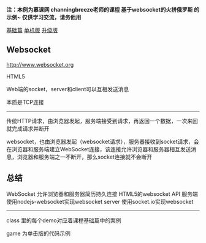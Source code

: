 **注：本例为慕课网 channingbreeze老师的课程 基于websocket的火拼俄罗斯 的示例~ 仅供学习交流，请务他用**

[基础篇](http://www.imooc.com/learn/861)
[单机版](http://www.imooc.com/learn/882)
[升级版](http://www.imooc.com/learn/885)

## Websocket

http://www.websocket.org

HTML5

Web端的socket，server和client可以互相发送消息

本质是TCP连接

---

传统HTTP请求，由浏览器发起，服务端接受到请求，再返回一个数据，一次来回就完成请求并断开

websocket，也由浏览器发起（websocket请求），服务器接收到socket请求，会在浏览器和服务端建立WebSocket连接，该连接允许浏览器和服务器相互发送消息，浏览器和服务端之一不断开，那么socket连接就不会断开


## 总结

WebSocket 允许浏览器和服务器简历持久连接
HTML5的websocket API
服务端使用nodejs-websocket实现websocket server
使用socket.io实现websocket

---

class 里的每个demo对应着课程基础篇中的案例

game 为单击版的代码示例